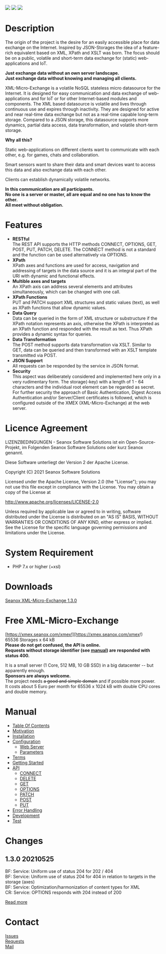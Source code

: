 <p>
  <a href="https://github.com/seanox/xml-micro-exchange-php/pulls
      title="Development is waiting for new issues / requests / ideas"
    ><img src="https://img.shields.io/badge/development-passive-blue?style=for-the-badge"
  ></a>
  <a href="https://github.com/seanox/xml-micro-exchange-php/issues"
    ><img src="https://img.shields.io/badge/maintenance-active-green?style=for-the-badge"
  ></a>
  <a href="http://seanox.com/contact"
    ><img src="https://img.shields.io/badge/support-active-green?style=for-the-badge"
  ></a>
</p>


# Description
The origin of the project is the desire for an easily accessible place for data
exchange on the Internet. Inspired by JSON-Storages the idea of a feature-rich
equivalent based on XML, XPath and XSLT was born. The focus should be on a
public, volatile and short-term data exchange for (static) web-applications and
IoT.

__Just exchange data without an own server landscape.__  
__Just exchange data without knowing and managing all clients.__

XML-Micro-Exchange is a volatile NoSQL stateless micro datasource for the
Internet. It is designed for easy communication and data exchange of
web-applications and for IoT or for other Internet-based modules and
components. The XML based datasource is volatile and lives through continuous
use and expires through inactivity. They are designed for active and near
real-time data exchange but not as a real-time capable long-term storage.
Compared to a JSON storage, this datasource supports more dynamics, partial
data access, data transformation, and volatile short-term storage. 

__Why all this?__

Static web-applications on different clients want to communicate with each
other, e.g. for games, chats and collaboration.

Smart sensors want to share their data and smart devices want to access this
data and also exchange data with each other.

Clients can establish dynamically volatile networks.

__In this communication are all participants.__  
__No one is a server or master, all are equal and no one has to know the other.__  
__All meet without obligation.__


# Features

- __RESTful__  
  The REST API supports the HTTP methods CONNECT, OPTIONS, GET, POST, PUT,
  PATCH, DELETE. The CONNECT method is not a standard and the function can be
  used alternatively via OPTIONS.  
- __XPath__  
  XPath axes and functions are used for access, navigation and addressing of
  targets in the data source and it is an integral part of the URI with dynamic
  and functional effects.
- __Multible axes and targets__  
  An XPath axis can address several elements and attributes simultaneously,
  which can be changed with one call.
- __XPath Functions__  
  PUT and PATCH support XML structures and static values (text), as well as
  XPath functions that allow dynamic values. 
- __Data Query__  
  Data can be queried in the form of XML structure or substructure if the XPath
  notation represents an axis, otherwise the XPath is interpreted as an XPath
  function and responded with the result as text. Thus XPath provides a dynamic
  syntax for queries.
- __Data Transformation__  
  The POST method supports data transformation via XSLT. Similar to GET, data
  can be queried and then transformed with an XSLT template transmitted via
  POST.
- __JSON Support__  
  All requests can be responded by the service in JSON format.
- __Security__  
  This aspect was deliberately considered and implemented here only in a very
  rudimentary form. The storage(-key) with a length of 1 - 64 characters and
  the individual root element can be regarded as secret.  
  For further security the approach of Basic Authentication, Digest Access
  Authentication and/or Server/Client certificates is followed, which is
  configured outside of the XMEX (XML-Micro-Exchange) at the web server.


# Licence Agreement
LIZENZBEDINGUNGEN - Seanox Software Solutions ist ein Open-Source-Projekt, im
Folgenden Seanox Software Solutions oder kurz Seanox genannt.
 
Diese Software unterliegt der Version 2 der Apache License.

Copyright (C) 2021 Seanox Software Solutions

Licensed under the Apache License, Version 2.0 (the "License"); you may not use
this file except in compliance with the License. You may obtain a copy of the
License at

http://www.apache.org/licenses/LICENSE-2.0

Unless required by applicable law or agreed to in writing, software distributed
under the License is distributed on an "AS IS" BASIS, WITHOUT WARRANTIES OR
CONDITIONS OF ANY KIND, either express or implied. See the License for the
specific language governing permissions and limitations under the License.


# System Requirement
- PHP 7.x or higher (+xsl)


# Downloads
[Seanox XML-Micro-Exchange 1.3.0](https://github.com/seanox/xml-micro-exchange-php/releases/download/1.3.0/seanox-xmex-1.3.0.zip)  


# Free XML-Micro-Exchange
[https://xmex.seanox.com/xmex!](https://xmex.seanox.com/xmex!)  
65536 Storages x 64 kB  
__Please do not get confused, the API is online.  
Requests without storage identifier (see [manual](manual/README.md#manual)) are
responded with status 400.__  

It is a small server (1 Core, 512 MB, 10 GB SSD) in a big datacenter -- but apparently enough.  
__Sponsors are always welcome.__  
The project needs ~~a good and simple domain~~ and if possible more power.  
It costs about 5 Euro per month for 65536 x 1024 kB with double CPU cores
and double memory.


# Manual
* [Table Of Contents](https://github.com/seanox/xml-micro-exchange-php/blob/master/manual/README.md#manual)
* [Motivation](https://github.com/seanox/xml-micro-exchange-php/blob/master/manual/motivation.md)
* [Installation](https://github.com/seanox/xml-micro-exchange-php/blob/master/manual/installation.md)
* [Configuration](https://github.com/seanox/xml-micro-exchange-php/blob/master/manual/configuration.md)
  * [Web Server](https://github.com/seanox/xml-micro-exchange-php/blob/master/manual/configuration.md#web-server)
  * [Parameters](https://github.com/seanox/xml-micro-exchange-php/blob/master/manual/configuration.md#parameters)
* [Terms](https://github.com/seanox/xml-micro-exchange-php/blob/master/manual/terms.md)
* [Getting Started](https://github.com/seanox/xml-micro-exchange-php/blob/master/manual/getting-started.md)
* [API](https://github.com/seanox/xml-micro-exchange-php/blob/master/manual/api.md)
  * [CONNECT](https://github.com/seanox/xml-micro-exchange-php/blob/master/manual/api-connect.md)
  * [DELETE](https://github.com/seanox/xml-micro-exchange-php/blob/master/manual/api-delete.md)
  * [GET](https://github.com/seanox/xml-micro-exchange-php/blob/master/manual/api-get.md)
  * [OPTIONS](https://github.com/seanox/xml-micro-exchange-php/blob/master/manual/api-options.md)
  * [PATCH](https://github.com/seanox/xml-micro-exchange-php/blob/master/manual/api-patch.md)
  * [POST](https://github.com/seanox/xml-micro-exchange-php/blob/master/manual/api-post.md)
  * [PUT](https://github.com/seanox/xml-micro-exchange-php/blob/master/manual/api-put.md)
* [Error Handling](https://github.com/seanox/xml-micro-exchange-php/blob/master/manual/error-handling.md)
* [Development](https://github.com/seanox/xml-micro-exchange-php/blob/master/manual/development.md)
* [Test](https://github.com/seanox/xml-micro-exchange-php/blob/master/manual/test.md)


# Changes
## 1.3.0 20210525 
BF: Service: Uniform use of status 204 for 202 / 404  
BF: Service: Uniform use of status 204 for 404 in relation to targets in the storage (axes)  
BF: Service: Optimization/harmonization of content types for XML  
CR: Service: OPTIONS responds with 204 instead of 200  

[Read more](https://raw.githubusercontent.com/seanox/xml-micro-exchange-php/master/CHANGES)


# Contact
[Issues](https://github.com/seanox/xml-micro-exchange-php/issues)  
[Requests](https://github.com/seanox/xml-micro-exchange-php/pulls)  
[Mail](http://seanox.com/contact)  
